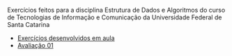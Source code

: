 Exercícios feitos para a disciplina Estrutura de Dados e Algoritmos do curso de Tecnologias de Informação e Comunicação da Universidade Federal de Santa Catarina
<ul>
  <li><a href="https://github.com/estermmorales/exercicios-POO/tree/main/atv-01">Exercícios desenvolvidos em aula</a></li>
  <li><a href="https://github.com/estermmorales/exercicios-POO/tree/main/
  atv-02">Avaliação 01</a></li>
</ul>
